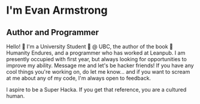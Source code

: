 # I'm Evan Armstrong
## Author and Programmer

Hello! :wave: I'm a University Student :school: @ UBC, the author of the book :book: Humanity Endures, and a programmer who has worked at Leanpub. I am presently occupied with first year, but always looking for opportunities to improve my ability. 
Message me and let's be hacker friends! If you have any cool things you're working on, do let me know... and if you want to scream at me about any of my code, I'm always open to feedback.

I aspire to be a Super Hacka. If you get that reference, you are a cultured human.
